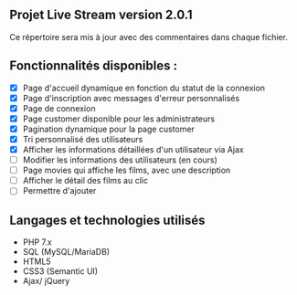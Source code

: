 ## Projet Live Stream version 2.0.1

Ce répertoire sera mis à jour avec des commentaires dans chaque fichier.

## Fonctionnalités disponibles :
- [x] Page d'accueil dynamique en fonction du statut de la connexion 
- [x] Page d'inscription avec messages d'erreur personnalisés
- [x] Page de connexion
- [x] Page customer disponible pour les administrateurs
- [x] Pagination dynamique pour la page customer
- [x] Tri personnalisé des utilisateurs
- [x] Afficher les informations détaillées d'un utilisateur via Ajax
- [ ] Modifier les informations des utilisateurs (en cours) 
- [ ] Page movies qui affiche les films, avec une description
- [ ] Afficher le détail des films au clic
- [ ] Permettre d'ajouter

## Langages et technologies utilisés
+ PHP 7.x
+ SQL (MySQL/MariaDB)
+ HTML5
+ CSS3 (Semantic UI)
+ Ajax/ jQuery
